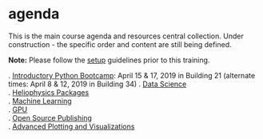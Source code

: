 # agenda
This is the main course agenda and resources central collection.  Under construction - the specific order and content are still being defined.  

__Note:__ Please follow the [setup](https://github.com/helio670/setup) guidelines prior to this training.

. [Introductory Python Bootcamp](https://github.com/helio670/bootcamp):  April 15 & 17, 2019 in Building 21  (alternate times:  April 8 & 12, 2019 in Building 34)
. [Data Science](https://github.com/helio670/datascience)  
. [Heliophysics Packages](https://github.com/helio670/hpackages)  
. [Machine Learning](https://github.com/helio670/ml)  
. [GPU](https://github.com/helio670/gpu)  
. [Open Source Publishing](https://github.com/helio670/pub)  
. [Advanced Plotting and Visualizations](https://github.com/helio670/viz)
